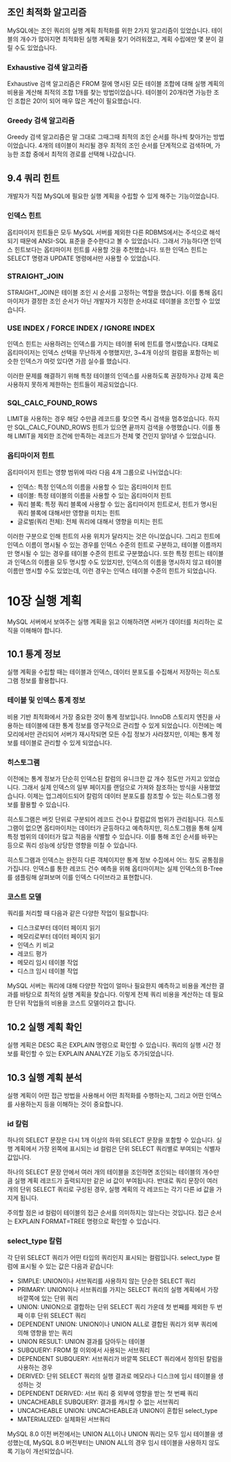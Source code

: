 ## 조인 최적화 알고리즘

MySQL에는 조인 쿼리의 실행 계획 최적화를 위한 2가지 알고리즘이 있었습니다. 테이블의 개수가 많아지면 최적화된 실행 계획을 찾기 어려워졌고, 계획 수립에만 몇 분이 걸릴 수도 있었습니다.

### **Exhaustive 검색 알고리즘**

Exhaustive 검색 알고리즘은 FROM 절에 명시된 모든 테이블 조합에 대해 실행 계획의 비용을 계산해 최적의 조합 1개를 찾는 방법이었습니다. 테이블이 20개라면 가능한 조인 조합은 20!이 되어 매우 많은 계산이 필요했습니다.

### **Greedy 검색 알고리즘**

Greedy 검색 알고리즘은 말 그대로 그때그때 최적의 조인 순서를 하나씩 찾아가는 방법이었습니다. 4개의 테이블이 처리될 경우 최적의 조인 순서를 단계적으로 검색하며, 가능한 조합 중에서 최적의 경로를 선택해 나갔습니다.

## **9.4 쿼리 힌트**

개발자가 직접 MySQL에 필요한 실행 계획을 수립할 수 있게 해주는 기능이었습니다.

### **인덱스 힌트**

옵티마이저 힌트들은 모두 MySQL 서버를 제외한 다른 RDBMS에서는 주석으로 해석되기 때문에 ANSI-SQL 표준을 준수한다고 볼 수 있었습니다. 그래서 가능하다면 인덱스 힌트보다는 옵티마이저 힌트를 사용할 것을 추천했습니다. 또한 인덱스 힌트는 SELECT 명령과 UPDATE 명령에서만 사용할 수 있었습니다.

### **STRAIGHT_JOIN**

STRAIGHT_JOIN은 테이블 조인 시 순서를 고정하는 역할을 했습니다. 이를 통해 옵티마이저가 결정한 조인 순서가 아닌 개발자가 지정한 순서대로 테이블을 조인할 수 있었습니다.

### **USE INDEX / FORCE INDEX / IGNORE INDEX**

인덱스 힌트는 사용하려는 인덱스를 가지는 테이블 뒤에 힌트를 명시했습니다. 대체로 옵티마이저는 인덱스 선택을 무난하게 수행했지만, 3~4개 이상의 컬럼을 포함하는 비슷한 인덱스가 여럿 있다면 가끔 실수를 했습니다.

이러한 문제를 해결하기 위해 특정 테이블의 인덱스를 사용하도록 권장하거나 강제 혹은 사용하지 못하게 제한하는 힌트들이 제공되었습니다.

### **SQL_CALC_FOUND_ROWS**

LIMIT을 사용하는 경우 해당 수만큼 레코드를 찾으면 즉시 검색을 멈추었습니다. 하지만 SQL_CALC_FOUND_ROWS 힌트가 있으면 끝까지 검색을 수행했습니다. 이를 통해 LIMIT을 제외한 조건에 만족하는 레코드가 전체 몇 건인지 알아낼 수 있었습니다.

### **옵티마이저 힌트**

옵티마이저 힌트는 영향 범위에 따라 다음 4개 그룹으로 나뉘었습니다:

- 인덱스: 특정 인덱스의 이름을 사용할 수 있는 옵티마이저 힌트
- 테이블: 특정 테이블의 이름을 사용할 수 있는 옵티마이저 힌트
- 쿼리 블록: 특정 쿼리 블록에 사용할 수 있는 옵티마이저 힌트로서, 힌트가 명시된 쿼리 블록에 대해서만 영향을 미치는 힌트
- 글로벌(쿼리 전체): 전체 쿼리에 대해서 영향을 미치는 힌트

이러한 구분으로 인해 힌트의 사용 위치가 달라지는 것은 아니었습니다. 그리고 힌트에 인덱스 이름이 명시될 수 있는 경우를 인덱스 수준의 힌트로 구분하고, 테이블 이름까지만 명시될 수 있는 경우를 테이블 수준의 힌트로 구분했습니다. 또한 특정 힌트는 테이블과 인덱스의 이름을 모두 명시할 수도 있었지만, 인덱스의 이름을 명시하지 않고 테이블 이름만 명시할 수도 있었는데, 이런 경우는 인덱스 테이블 수준의 힌트가 되었습니다.

# **10장 실행 계획**

MySQL 서버에서 보여주는 실행 계획을 읽고 이해하려면 서버가 데이터를 처리하는 로직을 이해해야 합니다.

## **10.1 통계 정보**

실행 계획을 수립할 때는 테이블과 인덱스, 데이터 분포도를 수집해서 저장하는 히스토그램 정보를 활용합니다.

### **테이블 및 인덱스 통계 정보**

비용 기반 최적화에서 가장 중요한 것이 통계 정보입니다. InnoDB 스토리지 엔진을 사용하는 테이블에 대한 통계 정보를 영구적으로 관리할 수 있게 되었습니다. 이전에는 메모리에서만 관리되어 서버가 재시작되면 모든 수집 정보가 사라졌지만, 이제는 통계 정보를 테이블로 관리할 수 있게 되었습니다.

### **히스토그램**

이전에는 통계 정보가 단순히 인덱스된 칼럼의 유니크한 값 개수 정도만 가지고 있었습니다. 그래서 실제 인덱스의 일부 페이지를 랜덤으로 가져와 참조하는 방식을 사용했었습니다. 이제는 업그레이드되어 칼럼의 데이터 분포도를 참조할 수 있는 히스토그램 정보를 활용할 수 있습니다.

히스토그램은 버킷 단위로 구분되어 레코드 건수나 칼럼값의 범위가 관리됩니다. 히스토그램이 없으면 옵티마이저는 데이터가 균등하다고 예측하지만, 히스토그램을 통해 실제 특정 범위의 데이터가 많고 적음을 식별할 수 있습니다. 이를 통해 조인 순서를 바꾸는 등으로 쿼리 성능에 상당한 영향을 미칠 수 있습니다.

히스토그램과 인덱스는 완전히 다른 객체이지만 통계 정보 수집에서 어느 정도 공통점을 가집니다. 인덱스를 통한 레코드 건수 예측을 위해 옵티마이저는 실제 인덱스의 B-Tree를 샘플링해 살펴보며 이를 인덱스 다이브라고 표현합니다.

### **코스트 모델**

쿼리를 처리할 때 다음과 같은 다양한 작업이 필요합니다:

- 디스크로부터 데이터 페이지 읽기
- 메모리로부터 데이터 페이지 읽기
- 인덱스 키 비교
- 레코드 평가
- 메모리 임시 테이블 작업
- 디스크 임시 테이블 작업

MySQL 서버는 쿼리에 대해 다양한 작업이 얼마나 필요한지 예측하고 비용을 계산한 결과를 바탕으로 최적의 실행 계획을 찾습니다. 이렇게 전체 쿼리 비용을 계산하는 데 필요한 단위 작업들의 비용을 코스트 모델이라고 합니다.

## **10.2 실행 계획 확인**

실행 계획은 DESC 혹은 EXPLAIN 명령으로 확인할 수 있습니다. 쿼리의 실행 시간 정보를 확인할 수 있는 EXPLAIN ANALYZE 기능도 추가되었습니다.

## **10.3 실행 계획 분석**

실행 계획이 어떤 접근 방법을 사용해서 어떤 최적화를 수행하는지, 그리고 어떤 인덱스를 사용하는지 등을 이해하는 것이 중요합니다.

### **id 칼럼**

하나의 SELECT 문장은 다시 1개 이상의 하위 SELECT 문장을 포함할 수 있습니다. 실행 계획에서 가장 왼쪽에 표시되는 id 컬럼은 단위 SELECT 쿼리별로 부여되는 식별자 값입니다.

하나의 SELECT 문장 안에서 여러 개의 테이블을 조인하면 조인되는 테이블의 개수만큼 실행 계획 레코드가 출력되지만 같은 id 값이 부여됩니다. 반대로 쿼리 문장이 여러 개의 단위 SELECT 쿼리로 구성된 경우, 실행 계획의 각 레코드는 각기 다른 id 값을 가지게 됩니다.

주의할 점은 id 컬럼이 테이블의 접근 순서를 의미하지는 않는다는 것입니다. 접근 순서는 EXPLAIN FORMAT=TREE 명령으로 확인할 수 있습니다.

### **select_type 칼럼**

각 단위 SELECT 쿼리가 어떤 타입의 쿼리인지 표시되는 컬럼입니다. select_type 컬럼에 표시될 수 있는 값은 다음과 같습니다:

- SIMPLE: UNION이나 서브쿼리를 사용하지 않는 단순한 SELECT 쿼리
- PRIMARY: UNION이나 서브쿼리를 가지는 SELECT 쿼리의 실행 계획에서 가장 바깥쪽에 있는 단위 쿼리
- UNION: UNION으로 결합하는 단위 SELECT 쿼리 가운데 첫 번째를 제외한 두 번째 이후 단위 SELECT 쿼리
- DEPENDENT UNION: UNION이나 UNION ALL로 결합된 쿼리가 외부 쿼리에 의해 영향을 받는 쿼리
- UNION RESULT: UNION 결과를 담아두는 테이블
- SUBQUERY: FROM 절 이외에서 사용되는 서브쿼리
- DEPENDENT SUBQUERY: 서브쿼리가 바깥쪽 SELECT 쿼리에서 정의된 칼럼을 사용하는 경우
- DERIVED: 단위 SELECT 쿼리의 실행 결과로 메모리나 디스크에 임시 테이블을 생성하는 것
- DEPENDENT DERIVED: 서브 쿼리 중 외부에 영향을 받는 첫 번째 쿼리
- UNCACHEABLE SUBQUERY: 결과를 캐시할 수 없는 서브쿼리
- UNCACHEABLE UNION: UNCACHEABLE과 UNION이 혼합된 select_type
- MATERIALIZED: 실체화된 서브쿼리

MySQL 8.0 이전 버전에서는 UNION ALL이나 UNION 쿼리는 모두 임시 테이블을 생성했는데, MySQL 8.0 버전부터는 UNION ALL의 경우 임시 테이블을 사용하지 않도록 기능이 개선되었습니다.